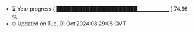 - ⏳ Year progress { ██████████████████████▁▁▁▁▁▁▁▁ } 74.96 %
- ⏰ Updated on Tue, 01 Oct 2024 08:29:05 GMT

